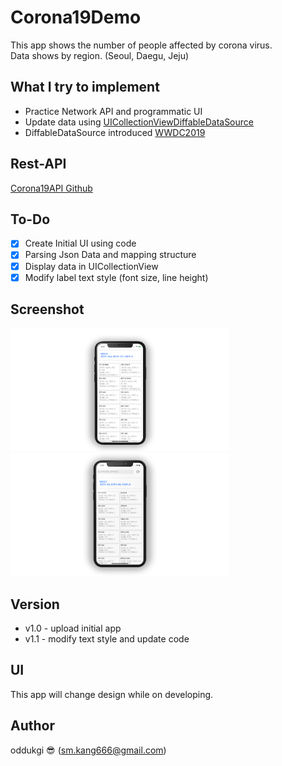 # Corona19Demo
This app shows the number of people affected by corona virus.</br>
Data shows by region. (Seoul, Daegu, Jeju)

## What I try to implement 
- Practice Network API and programmatic UI
- Update data using [UICollectionViewDiffableDataSource](https://developer.apple.com/documentation/uikit/uicollectionviewdiffabledatasource)</br>
- DiffableDataSource introduced [WWDC2019](https://developer.apple.com/videos/play/wwdc2019/220/)

## Rest-API
[Corona19API Github](https://github.com/dhlife09/Corona-19-API)

## To-Do
- [X] Create Initial UI using code
- [X] Parsing Json Data and mapping structure 
- [X] Display data in UICollectionView
- [X] Modify label text style (font size, line height)

## Screenshot

<p float="left">
  <img src="./img/Screenshot.png" width="350"/>
  <img src="./img/ScreenshotWithSearchBar.png" width="350"/> 
</p>

## Version 
- v1.0 - upload initial app
- v1.1 - modify text style and update code

## UI 
This app will change design while on developing.

## Author
oddukgi 😎 (sm.kang666@gmail.com)
